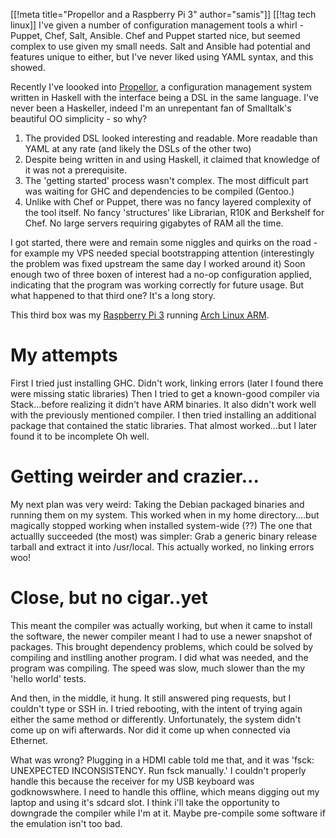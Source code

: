 [[!meta title="Propellor and a Raspberry Pi 3" author="samis"]]
[[!tag tech linux]]
I've given a number of configuration management tools a whirl - Puppet, Chef, Salt, Ansible.
Chef and Puppet started nice, but seemed complex to use given my small needs.
Salt and Ansible had potential and features unique to either, but I've never liked using YAML syntax, and this showed.

Recently I've loooked into [Propellor](https://propellor.branchable.com/), a configuration management system written in Haskell with the interface being a DSL in the same language.
I've never been a Haskeller, indeed I'm an unrepentant fan of Smalltalk's beautiful OO simplicity - so why?

1. The provided DSL looked interesting and readable. More readable than YAML at any rate (and likely the DSLs of the other two)
2. Despite being written in and using Haskell, it claimed that knowledge of it was not a prerequisite.
3. The 'getting started' process wasn't complex. The most difficult part was waiting for GHC and dependencies to be compiled (Gentoo.)
4. Unlike with Chef or Puppet, there was no fancy layered complexity of the tool itself. No fancy 'structures' like Librarian, R10K and Berkshelf for Chef. No large servers requiring gigabytes of RAM all the time.

I got started, there were and remain some niggles and quirks on the road - for example my VPS needed special bootstrapping attention (interestingly the problem was fixed upstream the same day I worked around it)
Soon enough two of three boxen of interest had a no-op configuration applied, indicating that the program was working correctly for future usage. But what happened to that third one? It's a long story.

This third box was my [Raspberry Pi 3](https://cdn.shopify.com/s/files/1/0174/1800/products/Rainbow_1_of_3_47e94e82-ba3a-4804-a280-3140109cd304_1024x1024.jpg?v=1456669057) running [Arch Linux ARM](https://archlinuxarm.org/).

# My attempts

First I tried just installing GHC. Didn't work, linking errors (later I found there were missing static libraries)
Then I tried to get a known-good compiler via Stack...before realizing it didn't have ARM binaries. It also didn't work well with the previously mentioned compiler.
I then tried installing an additional package that contained the static libraries. That almost worked...but I later found it to be incomplete Oh well.

# Getting weirder and crazier...

My next plan was very weird: Taking the Debian packaged binaries and running them on my system. This worked when in my home directory....but magically stopped working when installed system-wide (??)
The one that actuallly succeeded (the most) was simpler: Grab a generic binary release tarball and extract it into /usr/local. This actually worked, no linking errors woo!

# Close, but no cigar..yet
This meant the compiler was actually working, but when it came to install the software, the newer compiler meant I had to use a newer snapshot of packages.
This brought dependency problems, which could be solved by compiling and instlling another program.
I did what was needed, and the program was compiling. The speed was slow, much slower than the my 'hello world' tests.

And then, in the middle, it hung. It still answered ping requests, but I couldn't type or SSH in.
I tried rebooting, with the intent of trying again either the same method or differently. Unfortunately, the system didn't come up on wifi afterwards.
Nor did it come up when connected via Ethernet.

What was wrong? Plugging in a HDMI cable told me that, and it was 'fsck: UNEXPECTED INCONSISTENCY. Run fsck manually.'
I couldn't properly handle this because the receiver for my USB keyboard was godknowswhere.
I need to handle this offline, which means digging out my laptop and using it's sdcard slot. I think i'll take the opportunity to downgrade the compiler while I'm at it. Maybe pre-compile some software if the emulation isn't too bad.